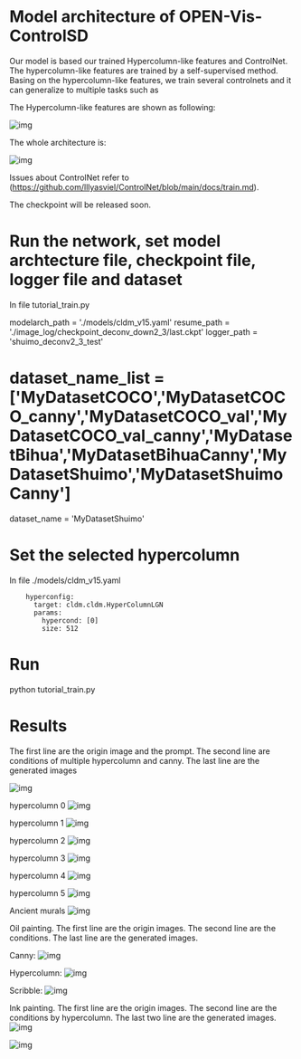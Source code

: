 # Model architecture of OPEN-Vis-ControlSD

Our model is based our trained Hypercolumn-like features and ControlNet. The hypercolumn-like features are trained by a self-supervised method. Basing on the hypercolumn-like features, we train several controlnets and it can generalize to multiple tasks such as 

The Hypercolumn-like features are shown as following:

![img](github_page/hypercolumn.png)

The whole architecture is:

![img](github_page/Vis_Control.png)

Issues about ControlNet refer to (https://github.com/lllyasviel/ControlNet/blob/main/docs/train.md).

The checkpoint will be released soon.

# Run the network, set model archtecture file, checkpoint file, logger file and dataset

In file tutorial_train.py

modelarch_path = './models/cldm_v15.yaml'
resume_path = './image_log/checkpoint_deconv_down2_3/last.ckpt'
logger_path = 'shuimo_deconv2_3_test'
# dataset_name_list = ['MyDatasetCOCO','MyDatasetCOCO_canny','MyDatasetCOCO_val','MyDatasetCOCO_val_canny','MyDatasetBihua','MyDatasetBihuaCanny','MyDatasetShuimo','MyDatasetShuimoCanny']
dataset_name = 'MyDatasetShuimo'

# Set the selected hypercolumn

In file ./models/cldm_v15.yaml

        hyperconfig:
          target: cldm.cldm.HyperColumnLGN
          params: 
            hypercond: [0]
            size: 512

# Run

python tutorial_train.py 

# Results

The first line are the origin image and the prompt. The second line are conditions of multiple hypercolumn and canny. The last line are the generated images

![img](github_page/hc.png)

hypercolumn 0
![img](github_page/img0.png)

hypercolumn 1
![img](github_page/img1.png)

hypercolumn 2
![img](github_page/img2.png)

hypercolumn 3
![img](github_page/img3.png)

hypercolumn 4
![img](github_page/img4.png)

hypercolumn 5
![img](github_page/img5.png)

Ancient murals
![img](github_page/bihua.png)

Oil painting. The first line are the origin images. The second line are the conditions. The last line are the generated images.

Canny:
![img](github_page/youhua1.png)

Hypercolumn:
![img](github_page/youhua2.png)

Scribble:
![img](github_page/scribble.png)

Ink painting. The first line are the origin images. The second line are the conditions by hypercolumn. The last two line are the generated images.
![img](github_page/shuimo1.png)

![img](github_page/shuimo2.png)


